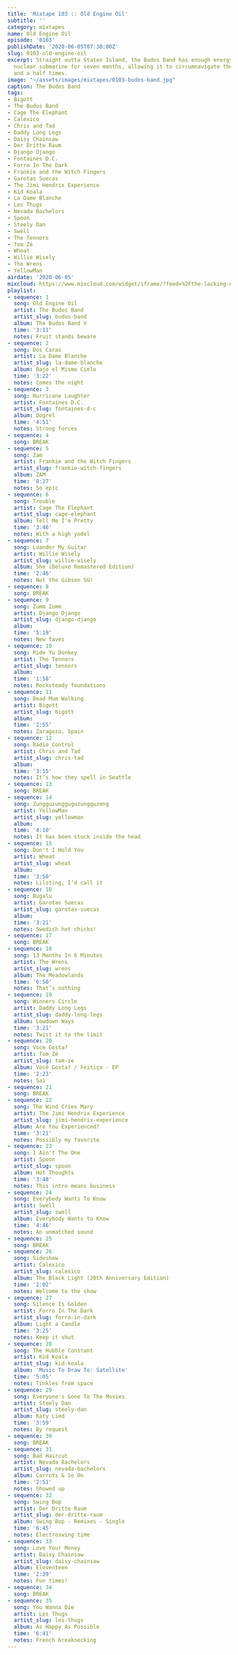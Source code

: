 ```yaml
---
title: 'Mixtape 103 :: Old Engine Oil'
subtitle: ''
category: mixtapes
name: Old Engine Oil
episode: '0103'
publishDate: '2020-06-05T07:30:00Z'
slug: 0103-old-engine-oil
excerpt: Straight outta Staten Island, the Budos Band has enough energy to power a
  nuclear submarine for seven months, allowing it to circumnavigate the globe three
  and a half times.
image: "~/assets/images/mixtapes/0103-budos-band.jpg"
caption: The Budos Band
tags:
- Bigott
- The Budos Band
- Cage The Elephant
- Calexico
- Chris and Tad
- Daddy Long Legs
- Daisy Chainsaw
- Der Dritte Raum
- Django Django
- Fontaines D.C.
- Forro In The Dark
- Frankie and the Witch Fingers
- Garotas Suecas
- The Jimi Hendrix Experience
- Kid Koala
- La Dame Blanche
- Les Thugs
- Nevada Bachelors
- Spoon
- Steely Dan
- Swell
- The Tennors
- Tom Zé
- Wheat
- Willie Wisely
- The Wrens
- YellowMan
airdate: '2020-06-05'
mixcloud: https://www.mixcloud.com/widget/iframe/?feed=%2Fthe-lacking-org%2Fph9qlp-103-old-engine-oil%2F&hide_artwork=1&hide_cover=1
playlist:
- sequence: 1
  song: Old Engine Oil
  artist: The Budos Band
  artist_slug: budos-band
  album: The Budos Band V
  time: '3:11'
  notes: Fruit stands beware
- sequence: 2
  song: Dos Caras
  artist: La Dame Blanche
  artist_slug: la-dame-blanche
  album: Bajo el Mismo Cielo
  time: '3:22'
  notes: Comes the night
- sequence: 3
  song: Hurricane Laughter
  artist: Fontaines D.C.
  artist_slug: fontaines-d-c
  album: Dogrel
  time: '4:51'
  notes: Strong forces
- sequence: 4
  song: BREAK
- sequence: 5
  song: Zam
  artist: Frankie and the Witch Fingers
  artist_slug: frankie-witch-fingers
  album: ZAM
  time: '8:27'
  notes: So epic
- sequence: 6
  song: Trouble
  artist: Cage The Elephant
  artist_slug: cage-elephant
  album: Tell Me I'm Pretty
  time: '3:46'
  notes: With a high yodel
- sequence: 7
  song: Loander My Guitar
  artist: Willie Wisely
  artist_slug: willie-wisely
  album: She (Deluxe Remastered Edition)
  time: '2:46'
  notes: Not the Gibson SG!
- sequence: 8
  song: BREAK
- sequence: 9
  song: Zumm Zumm
  artist: Django Django
  artist_slug: django-django
  album:
  time: '5:19'
  notes: New faves
- sequence: 10
  song: Ride Yu Donkey
  artist: The Tennors
  artist_slug: tennors
  album:
  time: '1:58'
  notes: Rocksteady foundations
- sequence: 11
  song: Dead Mum Walking
  artist: Bigott
  artist_slug: bigott
  album:
  time: '2:55'
  notes: Zaragoza, Spain
- sequence: 12
  song: Radio Control
  artist: Chris and Tad
  artist_slug: chris-tad
  album:
  time: '3:15'
  notes: It’s how they spell in Seattle
- sequence: 13
  song: BREAK
- sequence: 14
  song: Zungguzungguguzungguzeng
  artist: YellowMan
  artist_slug: yellowman
  album:
  time: '4:10'
  notes: It has been stuck inside the head
- sequence: 15
  song: Don't I Hold You
  artist: Wheat
  artist_slug: wheat
  album:
  time: '3:50'
  notes: Lilsting, I’d call it
- sequence: 16
  song: Bugalu
  artist: Garotas Suecas
  artist_slug: garotas-suecas
  album:
  time: '3:21'
  notes: Swedish hot chicks!
- sequence: 17
  song: BREAK
- sequence: 18
  song: 13 Months In 6 Minutes
  artist: The Wrens
  artist_slug: wrens
  album: The Meadowlands
  time: '6:50'
  notes: That’s nothing
- sequence: 19
  song: Winners Circle
  artist: Daddy Long Legs
  artist_slug: daddy-long-legs
  album: Lowdown Ways
  time: '3:21'
  notes: Twist it to the limit
- sequence: 20
  song: Voce Gosta?
  artist: Tom Zé
  artist_slug: tom-ze
  album: Você Gosta? / Feitiço - EP
  time: '2:23'
  notes: Sai
- sequence: 21
  song: BREAK
- sequence: 22
  song: The Wind Cries Mary
  artist: The Jimi Hendrix Experience
  artist_slug: jimi-hendrix-experience
  album: Are You Experienced?
  time: '3:21'
  notes: Possibly my favorite
- sequence: 23
  song: I Ain't The One
  artist: Spoon
  artist_slug: spoon
  album: Hot Thoughts
  time: '3:48'
  notes: This intro means business
- sequence: 24
  song: Everybody Wants To Know
  artist: Swell
  artist_slug: swell
  album: Everybody Wants to Know
  time: '4:46'
  notes: An unmatched sound
- sequence: 25
  song: BREAK
- sequence: 26
  song: Sideshow
  artist: Calexico
  artist_slug: calexico
  album: The Black Light (20th Anniversary Edition)
  time: '2:02'
  notes: Welcome to the show
- sequence: 27
  song: Silence Is Golden
  artist: Forro In The Dark
  artist_slug: forro-in-dark
  album: Light a Candle
  time: '3:25'
  notes: Keep it shut
- sequence: 28
  song: The Hubble Constant
  artist: Kid Koala
  artist_slug: kid-koala
  album: 'Music To Draw To: Satellite'
  time: '5:05'
  notes: Tinkles from space
- sequence: 29
  song: Everyone's Gone To The Movies
  artist: Steely Dan
  artist_slug: steely-dan
  album: Katy Lied
  time: '3:59'
  notes: By request
- sequence: 30
  song: BREAK
- sequence: 31
  song: Bad Haircut
  artist: Nevada Bachelors
  artist_slug: nevada-bachelors
  album: Carrots & So On
  time: '2:51'
  notes: Showed up
- sequence: 32
  song: Swing Bop
  artist: Der Dritte Raum
  artist_slug: der-dritte-raum
  album: Swing Bop - Remixes - Single
  time: '6:45'
  notes: Electroswing time
- sequence: 33
  song: Love Your Money
  artist: Daisy Chainsaw
  artist_slug: daisy-chainsaw
  album: Eleventeen
  time: '2:39'
  notes: Fun times!
- sequence: 34
  song: BREAK
- sequence: 35
  song: You Wanna Die
  artist: Les Thugs
  artist_slug: les-thugs
  album: As Happy As Possible
  time: '6:41'
  notes: French breaknecking
---
```


